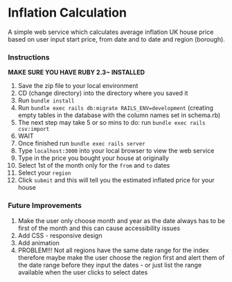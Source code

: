 # Inflation Calculation

A simple web service which calculates average inflation UK house price based on user input start price, from date and to date and region (borough).

### Instructions

**MAKE SURE YOU HAVE RUBY 2.3~ INSTALLED**

1. Save the zip file to your local environment
2. CD (change directory) into the directory where you saved it
3. Run `bundle install`
4. Run `bundle exec rails db:migrate RAILS_ENV=development` (creating empty tables in the database with the column names set in schema.rb)
5. The next step may take 5 or so mins to do:
    run `bundle exec rails csv:import`
6. WAIT
7. Once finished run `bundle exec rails server`
8. Type `localhost:3000` into your local browser to view the web service
9. Type in the price you bought your house at originally
10. Select 1st of the month only for the `from` and `to` dates
11. Select your `region`
12. Click `submit` and this will tell you the estimated inflated price for your house

### Future Improvements

1. Make the user only choose month and year as the date always has to be first of the month and this can cause accessibility issues
2. Add CSS - responsive design
3. Add animation
4. PROBLEM!!! Not all regions have the same date range for the index therefore maybe make the user choose the region first and alert them of the date range before they input the dates - or just list the range available when the user clicks to select dates
